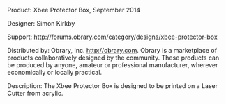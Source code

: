 Product: Xbee Protector Box, September 2014

Designer: Simon Kirkby

Support:  http://forums.obrary.com/category/designs/xbee-protector-box

Distributed by:  Obrary, Inc.  http://obrary.com.  Obrary is a marketplace of products collaboratively designed by the community. These products can be produced by anyone, amateur or professional manufacturer, wherever economically or locally practical.

Description:
The Xbee Protector Box is designed to be printed on a Laser Cutter from acrylic.